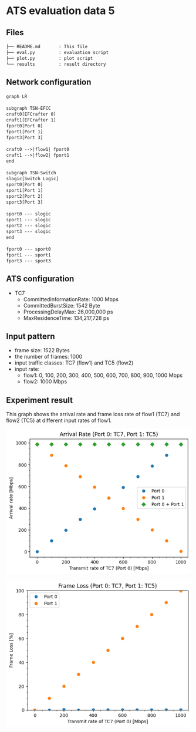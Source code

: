# ATS evaluation data 5

## Files

```
├── README.md       : This file
├── eval.py         : evaluation script
├── plot.py         : plot script
└── results         : result directory
```

## Network configuration

```mermaid
graph LR

subgraph TSN-EFCC
craft0[EFCrafter 0]
craft1[EFCrafter 1]
fport0[Port 0]
fport1[Port 1]
fport3[Port 3]

craft0 -->|flow1| fport0
craft1 -->|flow2| fport1
end

subgraph TSN-Switch
slogic[Switch Logic]
sport0[Port 0]
sport1[Port 1]
sport2[Port 2]
sport3[Port 3]

sport0 --- slogic
sport1 --- slogic
sport2 --- slogic
sport3 --- slogic
end

fport0 --- sport0
fport1 --- sport1
fport3 --- sport3
```

## ATS configuration

- TC7
  - CommittedInformationRate: 1000 Mbps
  - CommittedBurstSize: 1542 Byte
  - ProcessingDelayMax: 26,000,000 ps
  - MaxResidenceTime: 134,217,728 ps

## Input pattern

- frame size: 1522 Bytes
- the number of frames: 1000
- input traffic classes: TC7 (flow1) and TC5 (flow2)
- input rate:
  - flow1: 0, 100, 200, 300, 400, 500, 600, 700, 800, 900, 1000 Mbps
  - flow2: 1000 Mbps

## Experiment result

This graph shows the arrival rate and frame loss rate of flow1 (TC7) and flow2 (TC5) at different input rates of flow1.

![](./results/arrival_rate_tc7_tc5.png)

![](./results/frame_loss_tc7_tc5.png)
